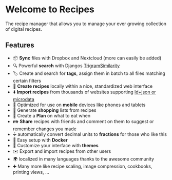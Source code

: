 # Welcome to Recipes

The recipe manager that allows you to manage your ever growing collection of digital recipes.

## Features

- :package: **Sync** files with Dropbox and Nextcloud (more can easily be added)
- :mag: Powerful **search** with Djangos [TrigramSimilarity](https://docs.djangoproject.com/en/3.0/ref/contrib/postgres/search/#trigram-similarity)
- :label: Create and search for **tags**, assign them in batch to all files matching certain filters
- :page_facing_up: **Create recipes** locally within a nice, standardized web interface
- :arrow_down: **Import recipes** from thousands of websites supporting [ld+json or microdata](https://schema.org/Recipe)
- :iphone: Optimized for use on **mobile** devices like phones and tablets
- :shopping_cart: Generate **shopping** lists from recipes
- :calendar: Create a **Plan** on what to eat when
- :family: **Share** recipes with friends and comment on them to suggest or remember changes you made
- :heavy_division_sign: automatically convert decimal units to **fractions** for those who like this
- :whale: Easy setup with **Docker**
- :art: Customize your interface with **themes**
- :envelope: Export and import recipes from other users
- :earth_africa: localized in many languages thanks to the awesome community
- :heavy_plus_sign: Many more like recipe scaling, image compression, cookbooks, printing views, ...
